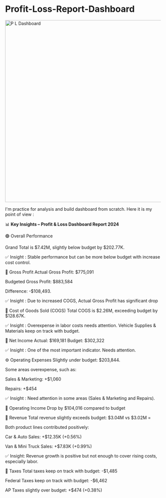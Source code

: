 # Profit-Loss-Report-Dashboard
<img width="590" alt="P L Dashboard" src="https://github.com/user-attachments/assets/a60090a0-bbf2-4508-89cb-6b71739cbf84" />

I'm practice for analysis and build dashboard from scratch. Here it is my point of view :

📊 **Key Insights – Profit & Loss Dashboard Report 2024**

🟢 Overall Performance

Grand Total is $7.42M, slightly below budget by $202.77K. 

✅ Insight : Stable performance but can be more below budget with increase cost control.


🔻 Gross Profit
Actual Gross Profit: $775,091

Budgeted Gross Profit: $883,584

Difference: -$108,493.

✅ Insight : Due to increased COGS, Actual Gross Profit has significant drop


🔺 Cost of Goods Sold (COGS)
Total COGS is $2.26M, exceeding budget by $128.67K.

✅ Insight : Overexpense in labor costs needs attention. Vehicle Supplies & Materials keep on track with budget.


🔻 Net Income
Actual: $169,181    Budget: $302,322

✅ Insight : One of the most important indicator. Needs attention.


⚙️ Operating Expenses
Slightly under budget: $203,844.

Some areas overexpense, such as:

Sales & Marketing: +$1,060 

Repairs: +$454 

✅ Insight : Need attention in some areas (Sales & Marketing and Repairs).


🔻 Operating Income
Drop by $104,016 compared to budget


🔺 Revenue
Total revenue slightly exceeds budget: $3.04M vs $3.02M =

Both product lines contributed positively:

Car & Auto Sales: +$12.35K (+0.56%)

Van & Mini Truck Sales: +$7.83K (+0.99%)

✅ Insight: Revenue growth is positive but not enough to cover rising costs, especially labor.


🔻 Taxes
Total taxes keep on track with budget: -$1,485

Federal Taxes keep on track with budget: -$6,462 

AP Taxes slightly over budget: +$474 (+0.38%)


